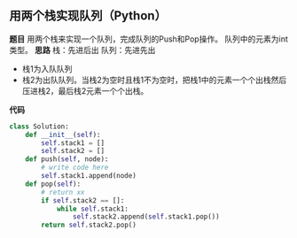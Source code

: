 ## 用两个栈实现队列（Python）
**题目**
用两个栈来实现一个队列，完成队列的Push和Pop操作。 队列中的元素为int类型。
**思路**
栈：先进后出
队列：先进先出

 - 栈1为入队队列
 - 栈2为出队队列。当栈2为空时且栈1不为空时，把栈1中的元素一个个出栈然后压进栈2，最后栈2元素一个个出栈。

 **代码**


```python
class Solution:
    def __init__(self):
        self.stack1 = []
        self.stack2 = []
    def push(self, node):
        # write code here
        self.stack1.append(node)
    def pop(self):
        # return xx
        if self.stack2 == []:
            while self.stack1:
                self.stack2.append(self.stack1.pop())
        return self.stack2.pop()
```